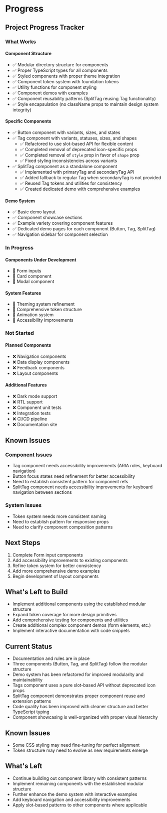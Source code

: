 # Progress

## Project Progress Tracker

### What Works

#### Component Structure
- ✅ Modular directory structure for components
- ✅ Proper TypeScript types for all components
- ✅ Styled components with proper theme integration
- ✅ Component token system with foundation tokens
- ✅ Utility functions for component styling
- ✅ Component demos with examples
- ✅ Component reusability patterns (SplitTag reusing Tag functionality)
- ✅ Style encapsulation (no className props to maintain design system integrity)

#### Specific Components
- ✅ Button component with variants, sizes, and states
- ✅ Tag component with variants, statuses, sizes, and shapes
  - ✅ Refactored to use slot-based API for flexible content
  - ✅ Completed removal of deprecated icon-specific props
  - ✅ Completed removal of `style` prop in favor of `shape` prop
  - ✅ Fixed styling inconsistencies across variants
- ✅ SplitTag component as a standalone component
  - ✅ Implemented with primaryTag and secondaryTag API
  - ✅ Added fallback to regular Tag when secondaryTag is not provided
  - ✅ Reused Tag tokens and utilities for consistency
  - ✅ Created dedicated demo with comprehensive examples

#### Demo System
- ✅ Basic demo layout
- ✅ Component showcase sections
- ✅ Example variety covering component features
- ✅ Dedicated demo pages for each component (Button, Tag, SplitTag)
- ✅ Navigation sidebar for component selection

### In Progress

#### Components Under Development
- 🔄 Form inputs
- 🔄 Card component
- 🔄 Modal component

#### System Features
- 🔄 Theming system refinement
- 🔄 Comprehensive token structure
- 🔄 Animation system
- 🔄 Accessibility improvements

### Not Started

#### Planned Components
- ❌ Navigation components
- ❌ Data display components
- ❌ Feedback components
- ❌ Layout components

#### Additional Features
- ❌ Dark mode support
- ❌ RTL support
- ❌ Component unit tests
- ❌ Integration tests
- ❌ CI/CD pipeline
- ❌ Documentation site

## Known Issues

### Component Issues
- Tag component needs accessibility improvements (ARIA roles, keyboard navigation)
- Button focus states need refinement for better accessibility
- Need to establish consistent pattern for component refs
- SplitTag component needs accessibility improvements for keyboard navigation between sections

### System Issues
- Token system needs more consistent naming
- Need to establish pattern for responsive props
- Need to clarify component composition patterns

## Next Steps

1. Complete Form input components
2. Add accessibility improvements to existing components
3. Refine token system for better consistency
4. Add more comprehensive demo examples
5. Begin development of layout components

## What's Left to Build
- Implement additional components using the established modular structure
- Expand token coverage for more design primitives
- Add comprehensive testing for components and utilities
- Create additional complex component demos (form elements, etc.)
- Implement interactive documentation with code snippets

## Current Status
- Documentation and rules are in place
- Three components (Button, Tag, and SplitTag) follow the modular structure
- Demo system has been refactored for improved modularity and maintainability
- Tags component uses a pure slot-based API without deprecated icon props
- SplitTag component demonstrates proper component reuse and extension patterns
- Code quality has been improved with cleaner structure and better TypeScript typing
- Component showcasing is well-organized with proper visual hierarchy

## Known Issues
- Some CSS styling may need fine-tuning for perfect alignment
- Token structure may need to evolve as new requirements emerge

## What's Left
- Continue building out component library with consistent patterns
- Implement remaining components with the established modular structure
- Further enhance the demo system with interactive examples
- Add keyboard navigation and accessibility improvements
- Apply slot-based patterns to other components where applicable 